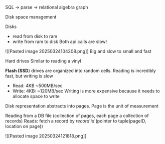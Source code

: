 
SQL -> parse -> relational algebra graph

Disk space management

Disks
- read from disk to ram
- write from ram to disk
Both api calls are slow!

![[Pasted image 20250324104208.png]]
Big and slow to small and fast

Hard drives 
Similar to reading a vinyl

**Flash (SSD**) drives are organized into random cells. Reading is incredibly fast, but writing is slow
- Read: 4KB ~500MB/sec
- Write: 4KB: ~120MB/sec
Writing is more expensive because it needs to allocate space to write

Disk representation
abstracts into pages. Page is the unit of measurement

Reading from a DB file (collection of pages, each page a collection of records)
Reads: fetch a record by *record id* (pointer to tuple(pageID, location on page))

![[Pasted image 20250324121818.png]]